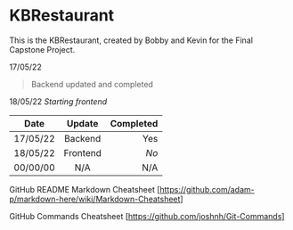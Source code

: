 # KBRestaurant
This is the KBRestaurant, created by Bobby and Kevin for the Final Capstone Project.

17/05/22
> Backend updated and completed

18/05/22
_Starting frontend_

| Date          | Update           | Completed  |
| ------------- |:----------------:|-----------:|
| 17/05/22      | Backend          | Yes        |
| 18/05/22      | Frontend         | _No_       |
| 00/00/00      | N/A              | N/A        |




GitHub README Markdown Cheatsheet
[https://github.com/adam-p/markdown-here/wiki/Markdown-Cheatsheet]

GitHub Commands Cheatsheet
[https://github.com/joshnh/Git-Commands]

